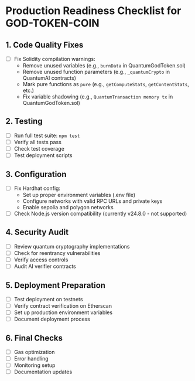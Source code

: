 # Production Readiness Checklist for GOD-TOKEN-COIN

## 1. Code Quality Fixes
- [ ] Fix Solidity compilation warnings:
  - Remove unused variables (e.g., `burnData` in QuantumGodToken.sol)
  - Remove unused function parameters (e.g., `_quantumCrypto` in QuantumAI contracts)
  - Mark pure functions as `pure` (e.g., `getComputeStats`, `getContentStats`, etc.)
  - Fix variable shadowing (e.g., `QuantumTransaction memory tx` in QuantumGodToken.sol)

## 2. Testing
- [ ] Run full test suite: `npm test`
- [ ] Verify all tests pass
- [ ] Check test coverage
- [ ] Test deployment scripts

## 3. Configuration
- [ ] Fix Hardhat config:
  - Set up proper environment variables (.env file)
  - Configure networks with valid RPC URLs and private keys
  - Enable sepolia and polygon networks
- [ ] Check Node.js version compatibility (currently v24.8.0 - not supported)

## 4. Security Audit
- [ ] Review quantum cryptography implementations
- [ ] Check for reentrancy vulnerabilities
- [ ] Verify access controls
- [ ] Audit AI verifier contracts

## 5. Deployment Preparation
- [ ] Test deployment on testnets
- [ ] Verify contract verification on Etherscan
- [ ] Set up production environment variables
- [ ] Document deployment process

## 6. Final Checks
- [ ] Gas optimization
- [ ] Error handling
- [ ] Monitoring setup
- [ ] Documentation updates
